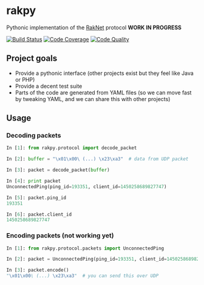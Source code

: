# rakpy

Pythonic implementation of the [RakNet](https://github.com/OculusVR/RakNet) protocol **WORK IN PROGRESS**

[![Build Status](https://img.shields.io/travis/jlirochon/rakpy/master.svg?style=flat-square)](https://travis-ci.org/jlirochon/rakpy)
[![Code Coverage](https://img.shields.io/codecov/c/github/jlirochon/rakpy/master.svg?style=flat-square)](https://codecov.io/github/jlirochon/rakpy?branch=master)
[![Code Quality](https://img.shields.io/codacy/921c9b1c67c34a3f824382737634bbd4.svg?style=flat-square)](https://www.codacy.com/app/julien_6/rakpy)

## Project goals

* Provide a pythonic interface (other projects exist but they feel like Java or PHP)
* Provide a decent test suite
* Parts of the code are generated from YAML files (so we can move fast by tweaking YAML, and we can share this with other projects)

## Usage

### Decoding packets

```python
In [1]: from rakpy.protocol import decode_packet

In [2]: buffer = "\x01\x00\ (...) \x23\xa3"  # data from UDP packet

In [3]: packet = decode_packet(buffer)

In [4]: print packet
UnconnectedPing(ping_id=193351, client_id=1450258689827747)

In [5]: packet.ping_id
193351

In [6]: packet.client_id
1450258689827747
```

### Encoding packets (not working yet)

```python
In [1]: from rakpy.protocol.packets import UnconnectedPing

In [2]: packet = UnconnectedPing(ping_id=193351, client_id=1450258689827747)

In [3]: packet.encode()
"\x01\x00\ (...) \x23\xa3"  # you can send this over UDP
```
